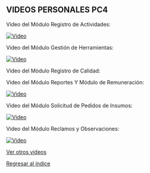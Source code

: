 ## VIDEOS PERSONALES PC4

Video del Módulo Registro de Actividades:

[![Video](https://img.youtube.com/vi/jVEUsAtvEN4/0.jpg)](https://youtu.be/jVEUsAtvEN4)

Video del Módulo Gestión de Herramientas:

[![Video](https://img.youtube.com/vi/HSj6_YuUY34/0.jpg)](https://youtu.be/HSj6_YuUY34)

Video del Módulo Registro de Calidad:

Video del Módulo Reportes Y Módulo de Remuneración:

[![Video](https://img.youtube.com/vi/jvsZUz12UXM/0.jpg)](https://youtu.be/jvsZUz12UXM)

Video del Módulo Solicitud de Pedidos de Insumos:

[![Video](https://img.youtube.com/vi/4mTMFyPQgYM/0.jpg)](https://youtu.be/4mTMFyPQgYM)

Video del Módulo Reclamos y Observaciones:

[![Video](https://img.youtube.com/vi/ffb16lxfUac/0.jpg)](https://youtu.be/ffb16lxfUac)


[Ver otros videos](Videos.md)

[Regresar al índice](../README.md)
